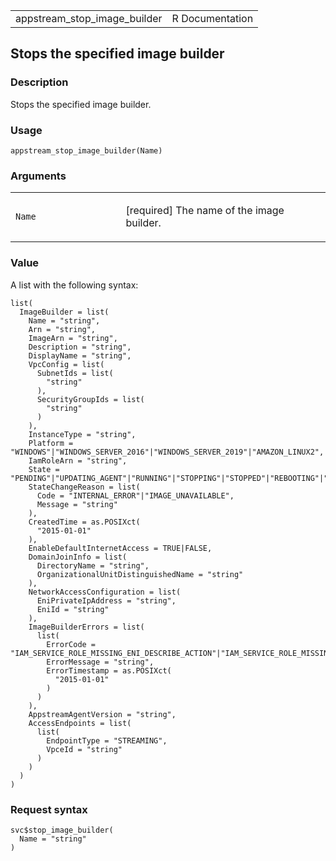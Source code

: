 <table style="width: 100%;">
<tbody>
<tr class="odd">
<td>appstream_stop_image_builder</td>
<td style="text-align: right;">R Documentation</td>
</tr>
</tbody>
</table>

## Stops the specified image builder

### Description

Stops the specified image builder.

### Usage

    appstream_stop_image_builder(Name)

### Arguments

<table>
<colgroup>
<col style="width: 35%" />
<col style="width: 65%" />
</colgroup>
<tbody>
<tr class="odd">
<td><code id="appstream_stop_image_builder_:_Name">Name</code></td>
<td><p>[required] The name of the image builder.</p></td>
</tr>
</tbody>
</table>

### Value

A list with the following syntax:

    list(
      ImageBuilder = list(
        Name = "string",
        Arn = "string",
        ImageArn = "string",
        Description = "string",
        DisplayName = "string",
        VpcConfig = list(
          SubnetIds = list(
            "string"
          ),
          SecurityGroupIds = list(
            "string"
          )
        ),
        InstanceType = "string",
        Platform = "WINDOWS"|"WINDOWS_SERVER_2016"|"WINDOWS_SERVER_2019"|"AMAZON_LINUX2",
        IamRoleArn = "string",
        State = "PENDING"|"UPDATING_AGENT"|"RUNNING"|"STOPPING"|"STOPPED"|"REBOOTING"|"SNAPSHOTTING"|"DELETING"|"FAILED"|"UPDATING"|"PENDING_QUALIFICATION",
        StateChangeReason = list(
          Code = "INTERNAL_ERROR"|"IMAGE_UNAVAILABLE",
          Message = "string"
        ),
        CreatedTime = as.POSIXct(
          "2015-01-01"
        ),
        EnableDefaultInternetAccess = TRUE|FALSE,
        DomainJoinInfo = list(
          DirectoryName = "string",
          OrganizationalUnitDistinguishedName = "string"
        ),
        NetworkAccessConfiguration = list(
          EniPrivateIpAddress = "string",
          EniId = "string"
        ),
        ImageBuilderErrors = list(
          list(
            ErrorCode = "IAM_SERVICE_ROLE_MISSING_ENI_DESCRIBE_ACTION"|"IAM_SERVICE_ROLE_MISSING_ENI_CREATE_ACTION"|"IAM_SERVICE_ROLE_MISSING_ENI_DELETE_ACTION"|"NETWORK_INTERFACE_LIMIT_EXCEEDED"|"INTERNAL_SERVICE_ERROR"|"IAM_SERVICE_ROLE_IS_MISSING"|"MACHINE_ROLE_IS_MISSING"|"STS_DISABLED_IN_REGION"|"SUBNET_HAS_INSUFFICIENT_IP_ADDRESSES"|"IAM_SERVICE_ROLE_MISSING_DESCRIBE_SUBNET_ACTION"|"SUBNET_NOT_FOUND"|"IMAGE_NOT_FOUND"|"INVALID_SUBNET_CONFIGURATION"|"SECURITY_GROUPS_NOT_FOUND"|"IGW_NOT_ATTACHED"|"IAM_SERVICE_ROLE_MISSING_DESCRIBE_SECURITY_GROUPS_ACTION"|"FLEET_STOPPED"|"FLEET_INSTANCE_PROVISIONING_FAILURE"|"DOMAIN_JOIN_ERROR_FILE_NOT_FOUND"|"DOMAIN_JOIN_ERROR_ACCESS_DENIED"|"DOMAIN_JOIN_ERROR_LOGON_FAILURE"|"DOMAIN_JOIN_ERROR_INVALID_PARAMETER"|"DOMAIN_JOIN_ERROR_MORE_DATA"|"DOMAIN_JOIN_ERROR_NO_SUCH_DOMAIN"|"DOMAIN_JOIN_ERROR_NOT_SUPPORTED"|"DOMAIN_JOIN_NERR_INVALID_WORKGROUP_NAME"|"DOMAIN_JOIN_NERR_WORKSTATION_NOT_STARTED"|"DOMAIN_JOIN_ERROR_DS_MACHINE_ACCOUNT_QUOTA_EXCEEDED"|"DOMAIN_JOIN_NERR_PASSWORD_EXPIRED"|"DOMAIN_JOIN_INTERNAL_SERVICE_ERROR",
            ErrorMessage = "string",
            ErrorTimestamp = as.POSIXct(
              "2015-01-01"
            )
          )
        ),
        AppstreamAgentVersion = "string",
        AccessEndpoints = list(
          list(
            EndpointType = "STREAMING",
            VpceId = "string"
          )
        )
      )
    )

### Request syntax

    svc$stop_image_builder(
      Name = "string"
    )
